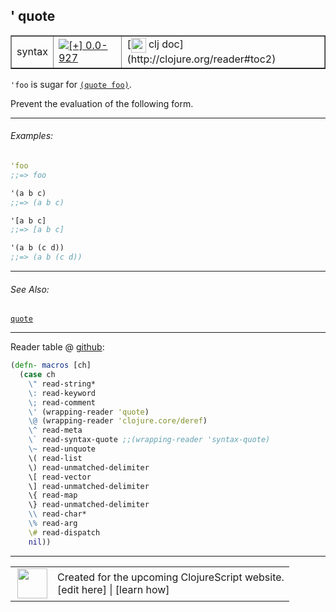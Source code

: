 ## ' quote



 <table border="1">
<tr>
<td>syntax</td>
<td><a href="https://github.com/cljsinfo/cljs-api-docs/tree/0.0-927"><img valign="middle" alt="[+] 0.0-927" title="Added in 0.0-927" src="https://img.shields.io/badge/+-0.0--927-lightgrey.svg"></a> </td>
<td>
[<img height="24px" valign="middle" src="http://i.imgur.com/1GjPKvB.png"> clj doc](http://clojure.org/reader#toc2)
</td>
</tr>
</table>



`'foo` is sugar for [`(quote foo)`](special_quote.md).

Prevent the evaluation of the following form.

---

###### Examples:

```clj
'foo
;;=> foo

'(a b c)
;;=> (a b c)

'[a b c]
;;=> [a b c]

'(a b (c d))
;;=> (a b (c d))
```

---

###### See Also:

[`quote`](special_quote.md)<br>

---





Reader table @ [github](https://github.com/clojure/tools.reader/blob/tools.reader-0.7.8/src/main/clojure/clojure/tools/reader.clj#L543-L562):

```clj
(defn- macros [ch]
  (case ch
    \" read-string*
    \: read-keyword
    \; read-comment
    \' (wrapping-reader 'quote)
    \@ (wrapping-reader 'clojure.core/deref)
    \^ read-meta
    \` read-syntax-quote ;;(wrapping-reader 'syntax-quote)
    \~ read-unquote
    \( read-list
    \) read-unmatched-delimiter
    \[ read-vector
    \] read-unmatched-delimiter
    \{ read-map
    \} read-unmatched-delimiter
    \\ read-char*
    \% read-arg
    \# read-dispatch
    nil))
```

<!--
Repo - tag - source tree - lines:

 <pre>
tools.reader @ tools.reader-0.7.8
└── src
    └── main
        └── clojure
            └── clojure
                └── tools
                    └── <ins>[reader.clj:543-562](https://github.com/clojure/tools.reader/blob/tools.reader-0.7.8/src/main/clojure/clojure/tools/reader.clj#L543-L562)</ins>
</pre>
-->

---



 <table>
<tr><td>
<img valign="middle" align="right" width="48px" src="http://i.imgur.com/Hi20huC.png">
</td><td>
Created for the upcoming ClojureScript website.<br>
[edit here] | [learn how]
</td></tr></table>

[edit here]:https://github.com/cljsinfo/cljs-api-docs/blob/master/cljsdoc/syntax_quote.cljsdoc
[learn how]:https://github.com/cljsinfo/cljs-api-docs/wiki/cljsdoc-files

<!--

This information was too distracting to show to readers, but I'll leave it
commented here since it is helpful to:

- pretty-print the data used to generate this document
- and show how to retrieve that data



The API data for this symbol:

```clj
{:description "`'foo` is sugar for [`(quote foo)`](special/quote).\n\nPrevent the evaluation of the following form.",
 :ns "syntax",
 :name "quote",
 :history [["+" "0.0-927"]],
 :type "syntax",
 :related ["special/quote"],
 :full-name-encode "syntax_quote",
 :extra-sources ({:code "(defn- macros [ch]\n  (case ch\n    \\\" read-string*\n    \\: read-keyword\n    \\; read-comment\n    \\' (wrapping-reader 'quote)\n    \\@ (wrapping-reader 'clojure.core/deref)\n    \\^ read-meta\n    \\` read-syntax-quote ;;(wrapping-reader 'syntax-quote)\n    \\~ read-unquote\n    \\( read-list\n    \\) read-unmatched-delimiter\n    \\[ read-vector\n    \\] read-unmatched-delimiter\n    \\{ read-map\n    \\} read-unmatched-delimiter\n    \\\\ read-char*\n    \\% read-arg\n    \\# read-dispatch\n    nil))",
                  :title "Reader table",
                  :repo "tools.reader",
                  :tag "tools.reader-0.7.8",
                  :filename "src/main/clojure/clojure/tools/reader.clj",
                  :lines [543 562]}),
 :examples [{:id "0d2c26",
             :content "```clj\n'foo\n;;=> foo\n\n'(a b c)\n;;=> (a b c)\n\n'[a b c]\n;;=> [a b c]\n\n'(a b (c d))\n;;=> (a b (c d))\n```"}],
 :full-name "syntax/quote",
 :display "' quote",
 :clj-doc "http://clojure.org/reader#toc2"}

```

Retrieve the API data for this symbol:

```clj
;; from Clojure REPL
(require '[clojure.edn :as edn])
(-> (slurp "https://raw.githubusercontent.com/cljsinfo/cljs-api-docs/catalog/cljs-api.edn")
    (edn/read-string)
    (get-in [:symbols "syntax/quote"]))
```

-->
